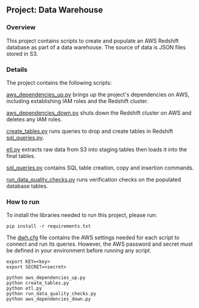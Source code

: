 ## Project: Data Warehouse

### Overview

This project contains scripts to create and populate an AWS Redshift database as part of a data warehouse. The source of data is JSON files stored in S3. 

### Details

The project contains the following scripts:

[aws_dependencies_up.py](aws_dependencies_up.py) brings up the project's dependencies on AWS, including establishing IAM roles and the Redshift cluster.

[aws_dependencies_down.py](aws_dependencies_down.py) shuts down the Redshift cluster on AWS and deletes any IAM roles.

[create_tables.py](create_tables.py) runs queries to drop and create tables in Redshift [sql_queries.py](sql_queries.py).

[etl.py](etl.py) extracts raw data from S3 into staging tables then loads it into the final tables.

[sql_queries.py](sql_queries.py) contains SQL table creation, copy and insertion commands.

[run_data_quality_checks.py](run_data_quality_checks.py) runs verification checks on the populated database tables.

### How to run

To install the libraries needed to run this project, please run:

```commandline
pip install -r requirements.txt
```

The [dwh.cfg](dwh.cfg) file contains the AWS settings needed for each script to connect and run its queries. However, the AWS password and secret must be defined in your environment before running any script.

```commandline
export KEY=<key>
export SECRET=<secret>
```

```commandline
python aws_dependencies_up.py
python create_tables.py
python etl.py
python run_data_quality_checks.py
python aws_dependencies_down.py
```


